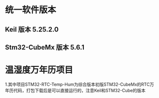 # 统一软件版本
## Keil 版本 5.25.2.0
## Stm32-CubeMx 版本 5.6.1

# 温湿度万年历项目
1.其中项目STM32-RTC-Temp-Hum为综合版本初版STM32-CubeMx的RTC万年历代码，打包下载后是可以直接运行的，注意Keil和STM32-Cube的版本
